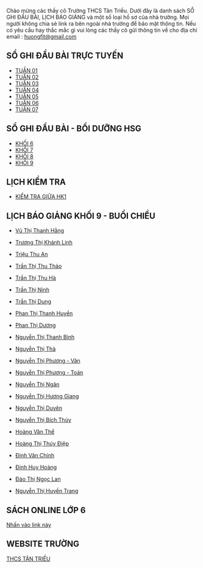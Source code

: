 Chào mừng các thầy cô Trường THCS Tân Triều. Dưới đây là danh sách SỔ GHI ĐẦU BÀI, LỊCH BÁO GIẢNG và một số loại hồ sơ của nhà trường.
Mọi người không chia sẻ link ra bên ngoài nhà trường để bảo mật thông tin.
Nếu có yêu cầu hay thắc mắc gì vui lòng các thầy cô gửi thông tin về cho địa chỉ email : [huongfit@gmail.com](huongfit@gmail.com)

## SỔ GHI ĐẦU BÀI TRỰC TUYẾN
- [TUẦN 01](https://docs.google.com/spreadsheets/d/1eJeb10n3GBN45Txf4hHSMGp4kZKr0kajc7e8ioPpsng/edit?usp=sharing)
- [TUẦN 02](https://docs.google.com/spreadsheets/d/1wJbYc_iRMmv9e-g2y5nPBSyf9ifIInFN1GKXJaFmNY4/edit?usp=sharing)
- [TUẦN 03](https://docs.google.com/spreadsheets/d/1eJV4mwOh0yOAzf_aq5JmcOCmoiKGWwkFQr7KFvL41qM/edit?usp=sharing)
- [TUẦN 04](https://docs.google.com/spreadsheets/d/175qd32dMiBtXohs9_9Ug5EidkJkUwf14B4Dr1SZh-5c/edit?usp=sharing)
- [TUẦN 05](https://docs.google.com/spreadsheets/d/1J04pIMQYFAW5E8w7yRBtMTkJQhOdh0vfKN7aIfVif4w/edit?usp=sharing)
- [TUẦN 06](https://docs.google.com/spreadsheets/d/1XMsoxGAdyHTSt-EIn9smjnaRFZUmvLuQ40dTH0YIKnU/edit?usp=sharing)
- [TUẦN 07](https://docs.google.com/spreadsheets/d/13oMP4eJ5LTJsWXkmYTuuXOwuRNXArSU-gRFDcMYC1KI/edit?usp=sharing)


## SỔ GHI ĐẦU BÀI - BỒI DƯỠNG HSG
- [KHỐI 6](https://docs.google.com/spreadsheets/d/1cebEymbZOSELhSMOU0wPFiP6-bbC1kKZNRad27P-5PA/edit?usp=sharing)
- [KHỐI 7](https://docs.google.com/spreadsheets/d/1fk9JDTAkbOgIJ5VQkKGc4JdtJA9ffiUeVUj7_IuUQ9Q/edit?usp=sharing)
- [KHỐI 8](https://docs.google.com/spreadsheets/d/14rBXAyA9EVsBf_Pa-WNHGUPyhgEwc_TcQ3O3KShE_pQ/edit?usp=sharing)
- [KHỐI 9](https://docs.google.com/spreadsheets/d/15Fl5ITyJjYqMfQWI82hW0DXSSEsV9n85NeXum3SZ184/edit?usp=sharing)



## LỊCH KIỂM TRA 
- [KIỂM TRA GIỮA HK1](https://docs.google.com/spreadsheets/d/1txZRZMMwwcbRtUHahc95jcQquOVF_vYbxJHTTeCyW3A/edit?usp=sharing)


## LỊCH BÁO GIẢNG KHỐI 9 - BUỔI CHIỀU
- [Vũ Thị Thanh Hằng](https://docs.google.com/spreadsheets/d/1y890RgwBUkHaFg0VDoZAf7LoC_zGPZgy/edit?usp=sharing&ouid=104622505595214648651&rtpof=true&sd=true)

- [Trương Thị Khánh Linh](https://docs.google.com/spreadsheets/d/1Xgw1XvqkjcjVpHYuaAR8OFgJ2csPrafr/edit?usp=sharing&ouid=104622505595214648651&rtpof=true&sd=true)

- [Triệu Thu An](https://docs.google.com/spreadsheets/d/1QRUtGX2L2Ow0uiMb-0AuEDOFPaUEnRKU/edit?usp=sharing&ouid=104622505595214648651&rtpof=true&sd=true)

- [Trần Thị Thu Thảo](https://docs.google.com/spreadsheets/d/15-ZYd2qfIV6pbaXRh3EPIH9wykk0w1MQ/edit?usp=sharing&ouid=104622505595214648651&rtpof=true&sd=true)

- [Trần Thị Thu Hà](https://docs.google.com/spreadsheets/d/1Q624I0ddIuEY0DnoYF09UjswAGmGy1mT/edit?usp=sharing&ouid=104622505595214648651&rtpof=true&sd=true)

- [Trần Thị Ninh](https://docs.google.com/spreadsheets/d/1QK2qesemo1skc_y5fFdQNvmzC_ts1Svt/edit?usp=sharing&ouid=104622505595214648651&rtpof=true&sd=true)

- [Trần Thị Dung](https://docs.google.com/spreadsheets/d/1jh4adVwx0Ccs0zPitLH0a0zutbfampLP/edit?usp=sharing&ouid=104622505595214648651&rtpof=true&sd=true)

- [Phan Thị Thanh Huyền](https://docs.google.com/spreadsheets/d/1gXV3dq4G16Oj4Su3-bKjlYuvk0GdQ_Kn/edit?usp=sharing&ouid=104622505595214648651&rtpof=true&sd=true)

- [Phan Thị Dương](https://docs.google.com/spreadsheets/d/1ljEDMQq72bXzdlUoh5bcU0KJ7hAh04Ud/edit?usp=sharing&ouid=104622505595214648651&rtpof=true&sd=true)

- [Nguyễn Thị Thanh Bình](https://docs.google.com/spreadsheets/d/1sYSY2wX2Xi7ojCYAPt3foPQu96190pxS/edit?usp=sharing&ouid=104622505595214648651&rtpof=true&sd=true)

- [Nguyễn Thị Thà](https://docs.google.com/spreadsheets/d/1RPjrY8Hd7nBxZX99awAqzKirnIe_u9R7/edit?usp=sharing&ouid=104622505595214648651&rtpof=true&sd=true)

- [Nguyễn Thị Phương - Văn](https://docs.google.com/spreadsheets/d/1wJtICzYBNjQegm5waZektMV4AeOZ-0FC/edit?usp=sharing&ouid=104622505595214648651&rtpof=true&sd=true)

- [Nguyễn Thị Phương - Toán](https://docs.google.com/spreadsheets/d/1NAHNDLvq1jH-2DX6b1cwZvELdNjgqGOA/edit?usp=sharing&ouid=104622505595214648651&rtpof=true&sd=true)

- [Nguyễn Thị Ngân](https://docs.google.com/spreadsheets/d/1wsatneGUUW2Vinb73Za_u66ap_SPQYm6/edit?usp=sharing&ouid=104622505595214648651&rtpof=true&sd=true)

- [Nguyễn Thị Hương Giang](https://docs.google.com/spreadsheets/d/14fTuCK7mKCNuozgMag1AB3QNUd0E9Kkl/edit?usp=sharing&ouid=104622505595214648651&rtpof=true&sd=true)

- [Nguyễn Thị Duyên](https://docs.google.com/spreadsheets/d/1q_qXLxm_Nk2S2L_dUqmxJwNlyse-GATp/edit?usp=sharing&ouid=104622505595214648651&rtpof=true&sd=true)

- [Nguyễn Thị Bích Thủy](https://docs.google.com/spreadsheets/d/1WUF6reaShG6xn4dQjWRv1VMkOzM3QVnY/edit?usp=sharing&ouid=104622505595214648651&rtpof=true&sd=true)

- [Hoàng Văn Thể](https://docs.google.com/spreadsheets/d/1zFwD4gSNQlSgFLQBQIlCEI4Dqj2OM5fP/edit?usp=sharing&ouid=104622505595214648651&rtpof=true&sd=true)

- [Hoàng Thị Thúy Điệp](https://docs.google.com/spreadsheets/d/1xhymL87J-x2FwTV-FlEWWXDZ7ohxWXRd/edit?usp=sharing&ouid=104622505595214648651&rtpof=true&sd=true)

- [Đinh Văn Chính](https://docs.google.com/spreadsheets/d/1SBPoIWDKbiTUWKC3Hf3RHWPRv-7ft9bW/edit?usp=sharing&ouid=104622505595214648651&rtpof=true&sd=true)

- [Đinh Huy Hoàng](https://docs.google.com/spreadsheets/d/1ZARaNzOv0Y6oDUVwbNfyVxZtK3fdcOLu/edit?usp=sharing&ouid=104622505595214648651&rtpof=true&sd=true)

- [Đào Thị Ngọc Lan](https://docs.google.com/spreadsheets/d/1SNi4EjMtGZWFalluj5d3O8Lt9VXLkS5A/edit?usp=sharing&ouid=104622505595214648651&rtpof=true&sd=true)

- [Nguyễn Thị Huyền Trang](https://docs.google.com/spreadsheets/d/1qpkPDW1BEmhF2aSVjzZ6rR3nyULfdNYa/edit?usp=sharing&ouid=104622505595214648651&rtpof=true&sd=true)


## SÁCH ONLINE LỚP 6
[Nhấn vào link này](https://sites.google.com/view/truongthcstantrieu/home)
## WEBSITE TRƯỜNG
[THCS TÂN TRIỀU](https://thcstantrieu.hanoi.edu.vn/homegd3)


<script src="http://code.jquery.com/jquery-1.4.2.min.js"></script> <script> var x = document.getElementsByClassName("site-footer-credits"); setTimeout(() => { x[0].remove(); }, 10); </script>
